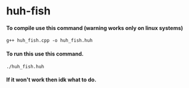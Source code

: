 # huh-fish
#### To compile use this command (warning works only on linux systems)
```
g++ huh_fish.cpp -o huh_fish.huh
```
#### To run this use this command.
```
./huh_fish.huh
```
#### If it won't work then idk what to do.
